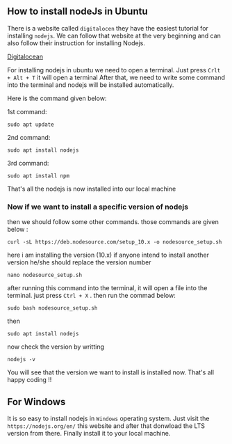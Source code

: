 ## How to install nodeJs in Ubuntu 

There is a website called `digitalocen` they have the easiest tutorial for installing `nodejs`. We can follow that website 
at the very beginning and can also follow their instruction for installing Nodejs.

[Digitalocean](https://www.digitalocean.com/community/tutorials/how-to-install-node-js-on-ubuntu-18-04)

For installing nodejs in ubuntu we need to open a terminal. Just press `Crlt + Alt + T` it will open a terminal
After that, we need to write some command into the terminal and nodejs will be installed automatically.

Here is the command given below:

1st command:

`sudo apt update`

2nd command: 

`sudo apt install nodejs`

3rd command:

`sudo apt install npm`

That's all the nodejs is now installed into our local machine

### Now if we want to install a specific version of nodejs

then we should follow some other commands. those commands are given below :

`curl -sL https://deb.nodesource.com/setup_10.x -o nodesource_setup.sh`

here i am installing the version (10.x) if anyone intend to install another version he/she should replace the version number

`nano nodesource_setup.sh`

after running this command into the terminal, it will open a file into the terminal. just press `Ctrl + X` . then run the commad below:

`sudo bash nodesource_setup.sh`

then 

`sudo apt install nodejs`

now check the version by writting

`nodejs -v`

You will see that the version we want to install is installed now. That's all happy coding !!


## For Windows

It is so easy to install nodejs in `Windows` operating system. Just visit the `https://nodejs.org/en/` this website
and after that donwload the LTS version from there. Finally install it to your local machine.

